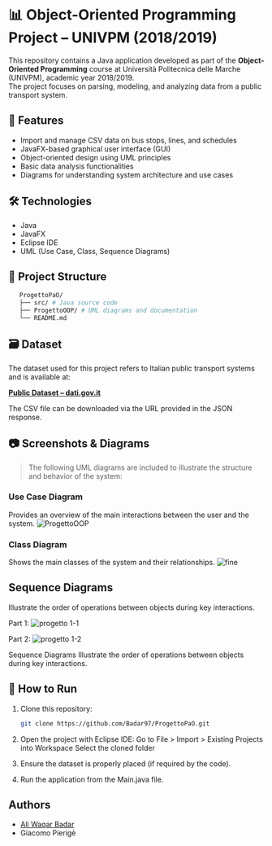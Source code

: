 # 📊 Object-Oriented Programming Project – UNIVPM (2018/2019)

This repository contains a Java application developed as part of the **Object-Oriented Programming** course at Università Politecnica delle Marche (UNIVPM), academic year 2018/2019.  
The project focuses on parsing, modeling, and analyzing data from a public transport system.

## 🚀 Features

- Import and manage CSV data on bus stops, lines, and schedules
- JavaFX-based graphical user interface (GUI)
- Object-oriented design using UML principles
- Basic data analysis functionalities
- Diagrams for understanding system architecture and use cases

## 🛠️ Technologies

- Java
- JavaFX
- Eclipse IDE
- UML (Use Case, Class, Sequence Diagrams)

## 🧱 Project Structure
 ```zsh
    ProgettoPaO/
    ├── src/ # Java source code
    ├── ProgettoOOP/ # UML diagrams and documentation
    └── README.md
```

## 🗃️ Dataset

The dataset used for this project refers to Italian public transport systems and is available at:

**[Public Dataset – dati.gov.it](https://www.dati.gov.it/api/3/action/package_show?id=f9198f21-02b8-4479-bccc-eff18564fa8f)**

The CSV file can be downloaded via the URL provided in the JSON response.

## 📷 Screenshots & Diagrams

> The following UML diagrams are included to illustrate the structure and behavior of the system:

### Use Case Diagram
Provides an overview of the main interactions between the user and the system.
   ![ProgettoOOP](https://user-images.githubusercontent.com/49913737/59968924-813ab800-9542-11e9-84ac-1b6e89cf17da.png)
   
### Class Diagram
Shows the main classes of the system and their relationships. 
   ![fine](https://user-images.githubusercontent.com/49913737/59964855-bd502780-9506-11e9-8a42-84bfdbd8de08.png)
   
## Sequence Diagrams
Illustrate the order of operations between objects during key interactions.

Part 1:
    ![progetto 1-1](https://user-images.githubusercontent.com/49913737/59969140-661e7700-9547-11e9-93a4-2971668a9553.png)

Part 2:
    ![progetto 1-2](https://user-images.githubusercontent.com/49913737/59969144-69196780-9547-11e9-9487-5dfa0f2c7ab0.png)

Sequence Diagrams
Illustrate the order of operations between objects during key interactions.

## 🧪 How to Run

1. Clone this repository:
   ```bash
   git clone https://github.com/Badar97/ProgettoPaO.git
2. Open the project with Eclipse IDE:
      Go to File > Import > Existing Projects into Workspace
      Select the cloned folder

3. Ensure the dataset is properly placed (if required by the code).

4. Run the application from the Main.java file.

## Authors
- [Ali Waqar Badar](https://github.com/Badar97)  
- Giacomo Pierigè

